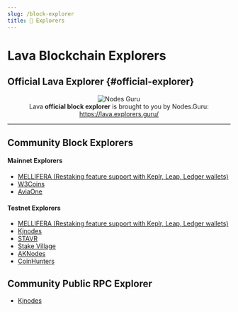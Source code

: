 ```yaml
---
slug: /block-explorer
title: 🔭 Explorers
---
```


# Lava Blockchain Explorers 

## Official Lava Explorer {#official-explorer} 
<center>

![Nodes Guru](/img/explorer/nodes_guru.svg) <br />
Lava **official block explorer** is brought to you by Nodes.Guru: <br />
https://lava.explorers.guru/

</center>

---

## Community Block Explorers 

#### Mainnet Explorers

- [MELLIFERA (Restaking feature support with Keplr, Leap, Ledger wallets) ](https://lava-explorer.mellifera.network)
- [W3Coins](https://lava-explorer.w3coins.io/Lava)
- [AviaOne](https://mainnet.explorer.aviaone.com/lava)


#### Testnet Explorers

- [MELLIFERA (Restaking feature support with Keplr, Leap, Ledger wallets) ](https://lavatest.mellifera.network)
- [Kjnodes](https://explorer.kjnodes.com/lava-testnet)
- [STAVR](https://explorer.stavr.tech/lava-testnet)
- [Stake Village](https://exp.stakevillage.net/Lava-testnet)
- [AKNodes](https://explorer.aknodes.com/LAVA-TESTNET)
- [CoinHunters](https://explorer.coinhunterstr.com/lava)


## Community Public RPC Explorer 
- [Kjnodes](https://services.kjnodes.com/testnet/lava/public-rpc/)

